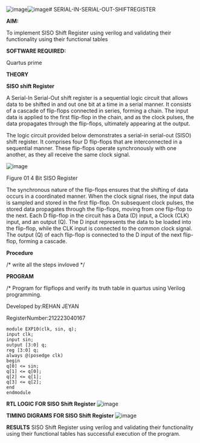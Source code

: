 ![image](https://github.com/RehanJeyan2/SERIAL-IN-SERIAL-OUT-SHIFTREGISTER/assets/167837130/3c8bc16f-d36a-4ea8-9bf0-f025853a9426)![image](https://github.com/RehanJeyan2/SERIAL-IN-SERIAL-OUT-SHIFTREGISTER/assets/167837130/d7933a87-6b16-476d-930b-5f4ac9db28ae)# SERIAL-IN-SERIAL-OUT-SHIFTREGISTER

**AIM:**

To implement  SISO Shift Register using verilog and validating their functionality using their functional tables

**SOFTWARE REQUIRED:**

Quartus prime

**THEORY**

**SISO shift Register**

A Serial-In Serial-Out shift register is a sequential logic circuit that allows data to be shifted in and out one bit at a time in a serial manner. It consists of a cascade of flip-flops connected in series, forming a chain. The input data is applied to the first flip-flop in the chain, and as the clock pulses, the data propagates through the flip-flops, ultimately appearing at the output.

The logic circuit provided below demonstrates a serial-in serial-out (SISO) shift register. It comprises four D flip-flops that are interconnected in a sequential manner. These flip-flops operate synchronously with one another, as they all receive the same clock signal.

![image](https://github.com/naavaneetha/SERIAL-IN-SERIAL-OUT-SHIFTREGISTER/assets/154305477/e81c4072-37f9-46c6-8145-566764b74c3a)

Figure 01 4 Bit SISO Register

The synchronous nature of the flip-flops ensures that the shifting of data occurs in a coordinated manner. When the clock signal rises, the input data is sampled and stored in the first flip-flop. On subsequent clock pulses, the stored data propagates through the flip-flops, moving from one flip-flop to the next.
Each D flip-flop in the circuit has a Data (D) input, a Clock (CLK) input, and an output (Q). The D input represents the data to be loaded into the flip-flop, while the CLK input is connected to the common clock signal. The output (Q) of each flip-flop is connected to the D input of the next flip-flop, forming a cascade.

**Procedure**

/* write all the steps invloved */

**PROGRAM**

/* Program for flipflops and verify its truth table in quartus using Verilog programming.


Developed by:REHAN JEYAN


RegisterNumber:212223040167
```
module EXP10(clk, sin, q);
input clk;
input sin;
output [3:0] q;
reg [3:0] q;
always @(posedge clk)
begin
q[0] <= sin;
q[1] <= q[0];
q[2] <= q[1];
q[3] <= q[2];
end
endmodule
```
**RTL LOGIC FOR SISO Shift Register**
![image](https://github.com/RehanJeyan2/SERIAL-IN-SERIAL-OUT-SHIFTREGISTER/assets/167837130/b594fbfc-1f66-49cc-848a-729f769684b3)



**TIMING DIGRAMS FOR SISO Shift Register**
![image](https://github.com/RehanJeyan2/SERIAL-IN-SERIAL-OUT-SHIFTREGISTER/assets/167837130/825fb815-101a-40c0-95a8-cb9c0f774724)


**RESULTS**
SISO Shift Register using verilog and validating their functionality using their functional tables has successful execution of the program.
